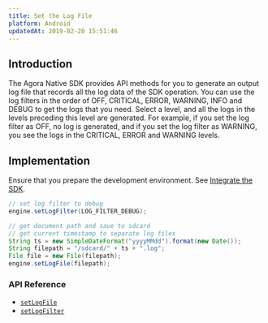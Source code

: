 ```yaml
---
title: Set the Log File
platform: Android
updatedAt: 2019-02-20 15:51:46
---
```

## Introduction
The Agora Native SDK provides API methods for you to generate an output log file that records all the log data of the SDK operation. You can use the log filters in the order of OFF, CRITICAL, ERROR, WARNING, INFO and DEBUG to get the logs that you need. Select a level, and all the logs in the levels preceding this level are generated. For example, if you set the log filter as OFF, no log is generated, and if you set the log filter as WARNING, you see the logs in the CRITICAL, ERROR and WARNING levels.

## Implementation
Ensure that you prepare the development environment. See [Integrate the SDK](./android_audio).

```java
// set log filter to debug
engine.setLogFilter(LOG_FILTER_DEBUG);

// get document path and save to sdcard
// get current timestamp to separate log files
String ts = new SimpleDateFormat("yyyyMMdd").format(new Date());
String filepath = "/sdcard/" + ts + ".log";
File file = new File(filepath);
engine.setLogFile(filepath);
```

### API Reference

- [`setLogFile`](./API%20Reference/java/classio_1_1agora_1_1rtc_1_1_rtc_engine.html#ab25d55c7f95903ff09280e308a977c08)
- [`setLogFilter`](./API%20Reference/java/classio_1_1agora_1_1rtc_1_1_rtc_engine.html#abb16ab61cebb6c676e1aab61030c3181)